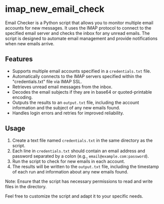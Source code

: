 # imap_new_email_check
Email Checker is a Python script that allows you to monitor multiple email accounts for new messages. It uses the IMAP protocol to connect to the specified email server and checks the inbox for any unread emails. The script is designed to automate email management and provide notifications when new emails arrive.

## Features
- Supports multiple email accounts specified in a `credentials.txt` file.
- Automatically connects to the IMAP servers specified within the "credentials.txt" file via IMAP SSL.
- Retrieves unread email messages from the inbox.
- Decodes the email subjects if they are in base64 or quoted-printable encoding.
- Outputs the results to an `output.txt` file, including the account information and the subject of any new emails found.
- Handles login errors and retries for improved reliability.

## Usage
1. Create a text file named `credentials.txt` in the same directory as the script.
2. Each line in `credentials.txt` should contain an email address and password separated by a colon (e.g., `email@example.com:password`).
3. Run the script to check for new emails in each account.
4. The results will be written to the `output.txt` file, including the timestamp of each run and information about any new emails found.

Note: Ensure that the script has necessary permissions to read and write files in the directory.

Feel free to customize the script and adapt it to your specific needs.

